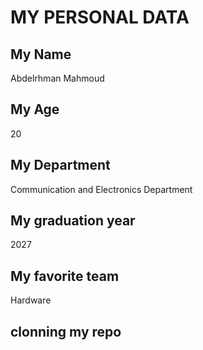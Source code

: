 # MY PERSONAL DATA

## My Name
 Abdelrhman Mahmoud

## My Age
20

## My Department
 Communication and Electronics Department

## My graduation year
 2027

## My favorite team
 Hardware

 ## clonning my repo
 

